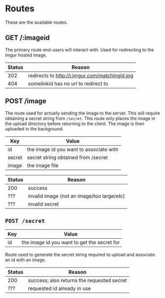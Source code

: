 # Routes

These are the available routes.

## GET /:imageid

The primary route end-users will interact with.
Used for redirecting to the imgur hosted image.

| Status | Reason |
---------|---------
302 | redirects to http://i.imgur.com/matchingId.jpg
404 | somelinkid has no url to redirect to
	

## POST /image

The route used for actually sending the image to the server.
This will require obtaining a secret string from `/secret`.
This route only places the image in the upload directory before
returning to the client. The image is then uploaded in the
background.

| Key | Value |
------|--------
id | the image id you want to associate with
secret | secret string obtained from /secret
image | the image file

| Status | Reason |
---------|---------
200 | success
??? |  invalid image (not an image/too large/etc)
??? | invalid secret

## `POST /secret`

| Key | Value |
------|--------
id | the image id you want to get the secret for

Route used to generate the secret string required to upload and
associate an id with an image.

| Status | Reason |
---------|---------
200 | success; also returns the requested secret
??? | requested id already in use
